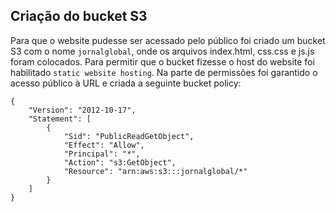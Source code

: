 ## Criação do bucket S3

Para que o website pudesse ser acessado pelo público foi criado um bucket S3 com o nome `jornalglobal`, onde os arquivos index.html, css.css e js.js foram colocados. Para permitir que o bucket fizesse o host do website foi habilitado `static website hosting`. Na parte de permissões foi garantido o acesso público à URL e criada a seguinte bucket policy:
```
{
    "Version": "2012-10-17",
    "Statement": [
        {
            "Sid": "PublicReadGetObject",
            "Effect": "Allow",
            "Principal": "*",
            "Action": "s3:GetObject",
            "Resource": "arn:aws:s3:::jornalglobal/*"
        }
    ]
}
```
